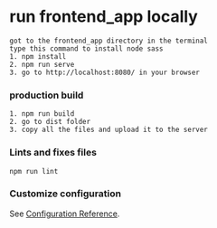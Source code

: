 # run frontend_app locally
```
got to the frontend_app directory in the terminal
type this command to install node sass
1. npm install
2. npm run serve
3. go to http://localhost:8080/ in your browser
```
### production build
```
1. npm run build
2. go to dist folder
3. copy all the files and upload it to the server
```

### Lints and fixes files
```
npm run lint
```

### Customize configuration
See [Configuration Reference](https://cli.vuejs.org/config/).
